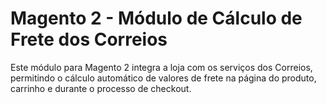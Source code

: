# Magento 2 - Módulo de Cálculo de Frete dos Correios
Este módulo para Magento 2 integra a loja com os serviços dos Correios, permitindo o cálculo automático de valores de frete na página do produto, carrinho e durante o processo de checkout.
